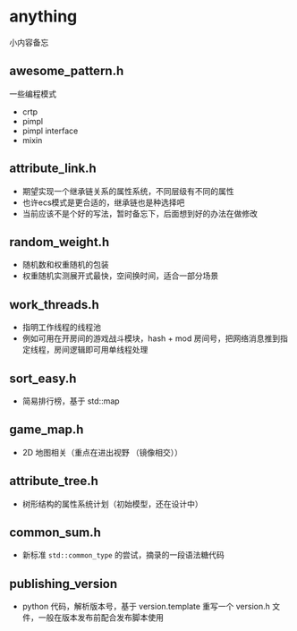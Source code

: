 # anything
小内容备忘

## awesome_pattern.h
一些编程模式
- crtp
- pimpl
- pimpl interface
- mixin

## attribute_link.h
- 期望实现一个继承链关系的属性系统，不同层级有不同的属性
- 也许ecs模式是更合适的，继承链也是种选择吧
- 当前应该不是个好的写法，暂时备忘下，后面想到好的办法在做修改

## random_weight.h
- 随机数和权重随机的包装
- 权重随机实测展开式最快，空间换时间，适合一部分场景

## work_threads.h
- 指明工作线程的线程池
- 例如可用在开房间的游戏战斗模块，hash + mod 房间号，把网络消息推到指定线程，房间逻辑即可用单线程处理

## sort_easy.h
- 简易排行榜，基于 std::map

## game_map.h
- 2D 地图相关（重点在进出视野 （镜像相交））

## attribute_tree.h
- 树形结构的属性系统计划（初始模型，还在设计中）

## common_sum.h
- 新标准 `std::common_type` 的尝试，摘录的一段语法糖代码

## publishing_version
- python 代码，解析版本号，基于 version.template 重写一个 version.h 文件，一般在版本发布前配合发布脚本使用
